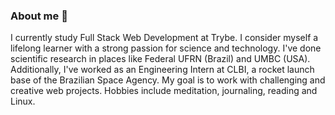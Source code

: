 ### About me 👋
 
I currently study Full Stack Web Development at Trybe. I consider myself a lifelong learner with a strong passion for science and technology. I've done scientific research in places like Federal UFRN (Brazil) and UMBC (USA). Additionally, I've worked as an Engineering Intern at CLBI, a rocket launch base of the Brazilian Space Agency. My goal is to work with challenging and creative web projects. Hobbies include meditation, journaling, reading and Linux.




